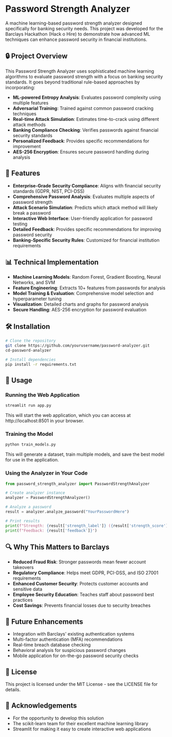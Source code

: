 # Password Strength Analyzer

A machine learning-based password strength analyzer designed specifically for banking security needs. This project was developed for the Barclays Hackathon (Hack o Hire) to demonstrate how advanced ML techniques can enhance password security in financial institutions.

## 🔒 Project Overview

This Password Strength Analyzer uses sophisticated machine learning algorithms to evaluate password strength with a focus on banking security standards. It goes beyond traditional rule-based approaches by incorporating:

- **ML-powered Entropy Analysis**: Evaluates password complexity using multiple features
- **Adversarial Training**: Trained against common password cracking techniques
- **Real-time Attack Simulation**: Estimates time-to-crack using different attack methods
- **Banking Compliance Checking**: Verifies passwords against financial security standards
- **Personalized Feedback**: Provides specific recommendations for improvement
- **AES-256 Encryption**: Ensures secure password handling during analysis

## 🚀 Features

- **Enterprise-Grade Security Compliance**: Aligns with financial security standards (GDPR, NIST, PCI-DSS)
- **Comprehensive Password Analysis**: Evaluates multiple aspects of password strength
- **Attack Scenario Simulation**: Predicts which attack method will likely break a password
- **Interactive Web Interface**: User-friendly application for password testing
- **Detailed Feedback**: Provides specific recommendations for improving password security
- **Banking-Specific Security Rules**: Customized for financial institution requirements

## 📊 Technical Implementation

- **Machine Learning Models**: Random Forest, Gradient Boosting, Neural Networks, and SVM
- **Feature Engineering**: Extracts 10+ features from passwords for analysis
- **Model Training & Evaluation**: Comprehensive model selection and hyperparameter tuning
- **Visualization**: Detailed charts and graphs for password analysis
- **Secure Handling**: AES-256 encryption for password evaluation

## 🛠️ Installation

```bash
# Clone the repository
git clone https://github.com/yourusername/password-analyzer.git
cd-password-analyzer

# Install dependencies
pip install -r requirements.txt
```

## 🔧 Usage

### Running the Web Application

```bash
streamlit run app.py
```

This will start the web application, which you can access at http://localhost:8501 in your browser.

### Training the Model

```bash
python train_models.py
```

This will generate a dataset, train multiple models, and save the best model for use in the application.

### Using the Analyzer in Your Code

```python
from password_strength_analyzer import PasswordStrengthAnalyzer

# Create analyzer instance
analyzer = PasswordStrengthAnalyzer()

# Analyze a password
result = analyzer.analyze_password("YourPasswordHere")

# Print results
print(f"Strength: {result['strength_label']} ({result['strength_score']}/4)")
print(f"Feedback: {result['feedback']}")
```

## 🔍 Why This Matters to Barclays

- **Reduced Fraud Risk**: Stronger passwords mean fewer account takeovers
- **Regulatory Compliance**: Helps meet GDPR, PCI-DSS, and ISO 27001 requirements
- **Enhanced Customer Security**: Protects customer accounts and sensitive data
- **Employee Security Education**: Teaches staff about password best practices
- **Cost Savings**: Prevents financial losses due to security breaches

## 🔮 Future Enhancements

- Integration with Barclays' existing authentication systems
- Multi-factor authentication (MFA) recommendations
- Real-time breach database checking
- Behavioral analysis for suspicious password changes
- Mobile application for on-the-go password security checks

## 📝 License

This project is licensed under the MIT License - see the LICENSE file for details.

## 🙏 Acknowledgements

- For the opportunity to develop this solution
- The scikit-learn team for their excellent machine learning library
- Streamlit for making it easy to create interactive web applications
